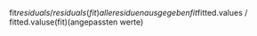 fit$residuals / residuals(fit) alle residuen ausgegeben
fit$fitted.values / fitted.valuse(fit)(angepassten werte) 
